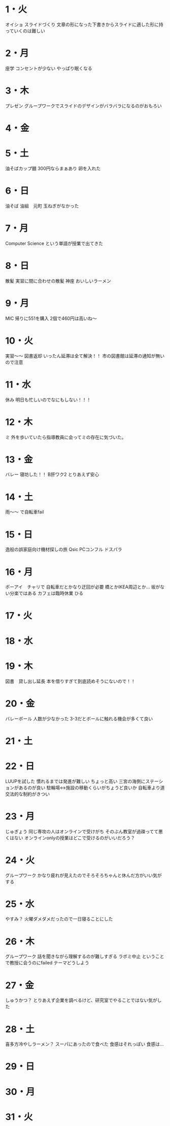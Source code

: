 # 1・火
オイショ
スライドづくり
	文章の形になった下書きからスライドに適した形に持っていくのは難しい
# 2・月
座学
	コンセントが少ない
	やっぱり眠くなる
# 3・木
プレゼン
	グループワークでスライドのデザインがバラバラになるのがおもろい
# 4・金



# 5・土
油そばカップ麺
	300円ならまぁあり
	卵を入れた
# 6・日
油そば
	油組　元町
	玉ねぎがなかった
# 7・月
Computer Science
	という単語が授業で出てきた
	

# 8・日
散髪
	実習に間に合わせの散髪
神座
	おいしいラーメン
	
	

# 9・月
MIC
	帰りに551を購入
	2個で460円は高いね～

# 10・火
実習～～
図書返却
	いったん延滞は全て解決！！
	市の図書館は延滞の通知が無いので注意


# 11・水
休み
	明日も忙しいのでなにもしない！！！


# 12・木
ミ
	外を歩いていたら指導教員に会ってミの存在に気づいた。
# 13・金
バレー
	寝坊した！！
B肝ワク2
	とりあえず安心
# 14・土
雨～～
	で自転車fail
# 15・日
逸般の誤家庭向け機材探しの旅
	Qsic
	PCコンフル
	ドスパラ

# 16・月
ポーアイ　チャリで
	自転車だとかなり迂回が必要
	橋とかIKEA周辺とか...
	坂がない分楽ではある
	カフェは臨時休業
	ひる

# 17・火


# 18・水


# 19・木
図書　貸し出し延長
	本を借りすぎて到底読めそうにないので！！

# 20・金
バレーボール
	人数が少なかった
	3-3だとボールに触れる機会が多くて良い

# 21・土



# 22・日
LUUPを試した
	慣れるまでは発進が難しい
	ちょっと高い
	三宮の海側にステーションがあるのが良い
	駐輪場↔施設の移動くらいがちょうど良いか
	自転車より道交法的な制約がきつい

# 23・月
じゅぎょう
	同じ専攻の人はオンラインで受けがち
	そのぶん教室が過疎ってて悪くはない
	オンラインonlyの授業はどこで受けるのがいいだろう？
# 24・火
グループワーク
	かなり疲れが見えたのでそろそろちゃんと休んだ方がいい気がする

# 25・水
やすみ？
	火曜ダメダメだったので一日寝ることにした
# 26・木
グループワーク
	話を聞きながら理解するのが難しすぎる
ラボミ中止
	ということで教授に会うのにfailed
	テーマどうしよう
# 27・金
しゅうかつ？
	とりあえず企業を調べるけど、研究室でやることではない気がした

# 28・土
喜多方冷やしラーメン？
	スーパにあったので食べた
	食感はそれっぽい
		食感は...

# 29・日



# 30・月


# 31・火
